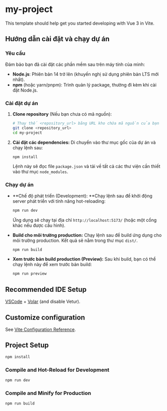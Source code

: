 # my-project

This template should help get you started developing with Vue 3 in Vite.

## Hướng dẫn cài đặt và chạy dự án

### Yêu cầu

Đảm bảo bạn đã cài đặt các phần mềm sau trên máy tính của mình:

*   **Node.js**: Phiên bản 14 trở lên (khuyến nghị sử dụng phiên bản LTS mới nhất).
*   **npm** (hoặc yarn/pnpm): Trình quản lý package, thường đi kèm khi cài đặt Node.js.

### Cài đặt dự án

1.  **Clone repository** (Nếu bạn chưa có mã nguồn):
    ```bash
    # Thay thế <repository_url> bằng URL kho chứa mã nguồn của bạn
    git clone <repository_url>
    cd my-project
    ```

2.  **Cài đặt các dependencies:**
    Di chuyển vào thư mục gốc của dự án và chạy lệnh sau:
    ```bash
    npm install
    ```
    Lệnh này sẽ đọc file `package.json` và tải về tất cả các thư viện cần thiết vào thư mục `node_modules`.

### Chạy dự án

*   **Chế độ phát triển (Development):
**Chạy lệnh sau để khởi động server phát triển với tính năng hot-reloading:

    ```bash
    npm run dev
    ```
    Ứng dụng sẽ chạy tại địa chỉ `http://localhost:5173/` (hoặc một cổng khác nếu được cấu hình).

*   **Build cho môi trường production:**
Chạy lệnh sau để build ứng dụng cho môi trường production. Kết quả sẽ nằm trong thư mục `dist/`.

    ```bash
    npm run build
    ```

*   **Xem trước bản build production (Preview):**
Sau khi build, bạn có thể chạy lệnh này để xem trước bản build:

    ```bash
    npm run preview
    ```

## Recommended IDE Setup

[VSCode](https://code.visualstudio.com/) + [Volar](https://marketplace.visualstudio.com/items?itemName=Vue.volar) (and disable Vetur).

## Customize configuration

See [Vite Configuration Reference](https://vite.dev/config/).

## Project Setup

```sh
npm install
```

### Compile and Hot-Reload for Development

```sh
npm run dev
```

### Compile and Minify for Production

```sh
npm run build
```
